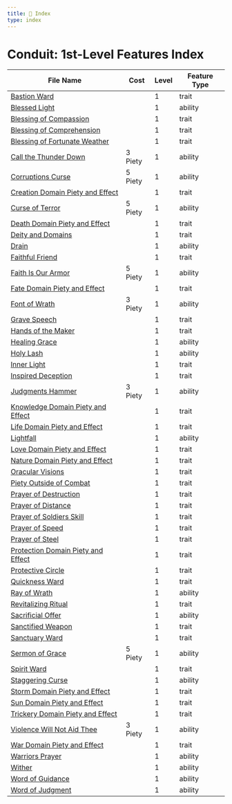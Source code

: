 ```yaml
---
title: 📑 Index
type: index
---
```


# Conduit: 1st-Level Features Index

| File Name                                                                           | Cost    | Level | Feature Type |
| ----------------------------------------------------------------------------------- | ------- | ----- | ------------ |
| [Bastion Ward](../Bastion%20Ward)                                                   |         | 1     | trait        |
| [Blessed Light](../Blessed%20Light)                                                 |         | 1     | ability      |
| [Blessing of Compassion](../Blessing%20of%20Compassion)                             |         | 1     | trait        |
| [Blessing of Comprehension](../Blessing%20of%20Comprehension)                       |         | 1     | trait        |
| [Blessing of Fortunate Weather](../Blessing%20of%20Fortunate%20Weather)             |         | 1     | trait        |
| [Call the Thunder Down](../Call%20the%20Thunder%20Down)                             | 3 Piety | 1     | ability      |
| [Corruptions Curse](../Corruptions%20Curse)                                         | 5 Piety | 1     | ability      |
| [Creation Domain Piety and Effect](../Creation%20Domain%20Piety%20and%20Effect)     |         | 1     | trait        |
| [Curse of Terror](../Curse%20of%20Terror)                                           | 5 Piety | 1     | ability      |
| [Death Domain Piety and Effect](../Death%20Domain%20Piety%20and%20Effect)           |         | 1     | trait        |
| [Deity and Domains](../Deity%20and%20Domains)                                       |         | 1     | trait        |
| [Drain](../Drain)                                                                   |         | 1     | ability      |
| [Faithful Friend](../Faithful%20Friend)                                             |         | 1     | trait        |
| [Faith Is Our Armor](../Faith%20Is%20Our%20Armor)                                   | 5 Piety | 1     | ability      |
| [Fate Domain Piety and Effect](../Fate%20Domain%20Piety%20and%20Effect)             |         | 1     | trait        |
| [Font of Wrath](../Font%20of%20Wrath)                                               | 3 Piety | 1     | ability      |
| [Grave Speech](../Grave%20Speech)                                                   |         | 1     | trait        |
| [Hands of the Maker](../Hands%20of%20the%20Maker)                                   |         | 1     | trait        |
| [Healing Grace](../Healing%20Grace)                                                 |         | 1     | ability      |
| [Holy Lash](../Holy%20Lash)                                                         |         | 1     | ability      |
| [Inner Light](../Inner%20Light)                                                     |         | 1     | trait        |
| [Inspired Deception](../Inspired%20Deception)                                       |         | 1     | trait        |
| [Judgments Hammer](../Judgments%20Hammer)                                           | 3 Piety | 1     | ability      |
| [Knowledge Domain Piety and Effect](../Knowledge%20Domain%20Piety%20and%20Effect)   |         | 1     | trait        |
| [Life Domain Piety and Effect](../Life%20Domain%20Piety%20and%20Effect)             |         | 1     | trait        |
| [Lightfall](../Lightfall)                                                           |         | 1     | ability      |
| [Love Domain Piety and Effect](../Love%20Domain%20Piety%20and%20Effect)             |         | 1     | trait        |
| [Nature Domain Piety and Effect](../Nature%20Domain%20Piety%20and%20Effect)         |         | 1     | trait        |
| [Oracular Visions](../Oracular%20Visions)                                           |         | 1     | trait        |
| [Piety Outside of Combat](../Piety%20Outside%20of%20Combat)                         |         | 1     | trait        |
| [Prayer of Destruction](../Prayer%20of%20Destruction)                               |         | 1     | trait        |
| [Prayer of Distance](../Prayer%20of%20Distance)                                     |         | 1     | trait        |
| [Prayer of Soldiers Skill](../Prayer%20of%20Soldiers%20Skill)                       |         | 1     | trait        |
| [Prayer of Speed](../Prayer%20of%20Speed)                                           |         | 1     | trait        |
| [Prayer of Steel](../Prayer%20of%20Steel)                                           |         | 1     | trait        |
| [Protection Domain Piety and Effect](../Protection%20Domain%20Piety%20and%20Effect) |         | 1     | trait        |
| [Protective Circle](../Protective%20Circle)                                         |         | 1     | trait        |
| [Quickness Ward](../Quickness%20Ward)                                               |         | 1     | trait        |
| [Ray of Wrath](../Ray%20of%20Wrath)                                                 |         | 1     | ability      |
| [Revitalizing Ritual](../Revitalizing%20Ritual)                                     |         | 1     | trait        |
| [Sacrificial Offer](../Sacrificial%20Offer)                                         |         | 1     | ability      |
| [Sanctified Weapon](../Sanctified%20Weapon)                                         |         | 1     | trait        |
| [Sanctuary Ward](../Sanctuary%20Ward)                                               |         | 1     | trait        |
| [Sermon of Grace](../Sermon%20of%20Grace)                                           | 5 Piety | 1     | ability      |
| [Spirit Ward](../Spirit%20Ward)                                                     |         | 1     | trait        |
| [Staggering Curse](../Staggering%20Curse)                                           |         | 1     | ability      |
| [Storm Domain Piety and Effect](../Storm%20Domain%20Piety%20and%20Effect)           |         | 1     | trait        |
| [Sun Domain Piety and Effect](../Sun%20Domain%20Piety%20and%20Effect)               |         | 1     | trait        |
| [Trickery Domain Piety and Effect](../Trickery%20Domain%20Piety%20and%20Effect)     |         | 1     | trait        |
| [Violence Will Not Aid Thee](../Violence%20Will%20Not%20Aid%20Thee)                 | 3 Piety | 1     | ability      |
| [War Domain Piety and Effect](../War%20Domain%20Piety%20and%20Effect)               |         | 1     | trait        |
| [Warriors Prayer](../Warriors%20Prayer)                                             |         | 1     | ability      |
| [Wither](../Wither)                                                                 |         | 1     | ability      |
| [Word of Guidance](../Word%20of%20Guidance)                                         |         | 1     | ability      |
| [Word of Judgment](../Word%20of%20Judgment)                                         |         | 1     | ability      |

